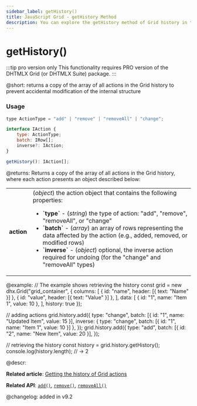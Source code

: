 ```yaml
---
sidebar_label: getHistory()
title: JavaScript Grid - getHistory Method 
description: You can explore the getHistory method of Grid history in the documentation of the DHTMLX JavaScript UI library. Browse developer guides and API reference, try out code examples and live demos, and download a free 30-day evaluation version of DHTMLX Suite.
---
```


# getHistory()

:::tip pro version only 
This functionality requires PRO version of the DHTMLX Grid (or DHTMLX Suite) package.
:::

@short: returns a copy of the array of all actions in the Grid history to prevent accidental modification of the internal structure

### Usage

~~~jsx
type ActionType = "add" | "remove" | "removeAll" | "change";

interface IAction {
    type: ActionType; 
    batch: IRow[];
    inverse?: IAction; 
}

getHistory(): IAction[];
~~~

@returns:
Returns a copy of the array of all actions in the Grid history, where each action presents an object described below:

<table>
    <tbody>
        <tr>
            <td><b>action</b></td>
            <td>(<i>object</i>) the action object that contains the following properties:<ul><li><b>`type`</b> - (<i>string</i>) the type of action: "add", "remove", "removeAll", or "change"</li><li><b>`batch`</b> - (<i>array</i>) an array of rows representing the data affected by the action (e.g., added, removed, or modified rows)</li><li><b>`inverse`</b> - (<i>object</i>) optional, the inverse action required for undoing (for the "change" and "removeAll" types)</li></ul></td>
        </tr>
    </tbody>
</table>

@example:
// The example shows retrieving the history
const grid = new dhx.Grid("grid_container", {
    columns: [
        { id: "name", header: [{ text: "Name" }] },
        { id: "value", header: [{ text: "Value" }] },
    ],
    data: [
        { id: "1", name: "Item 1", value: 10 },
    ],
    history: true
});

// adding actions
grid.history.add({
    type: "change",
    batch: [{ id: "1", name: "Updated Item", value: 15 }],
    inverse: { type: "change", batch: [{ id: "1", name: "Item 1", value: 10 }] },
});
grid.history.add({
    type: "add",
    batch: [{ id: "2", name: "New Item", value: 20 }],
});

// retrieving the history
const history = grid.history.getHistory();
console.log(history.length); // -> 2

@descr:

**Related article**: [Getting the history of Grid actions](grid/usage_history.md/#getting-the-history-of-grid-actions)

**Related API**: [`add()`](grid/api/history/add_method.md), [`remove()`](grid/api/history/remove_method.md), [`removeAll()`](grid/api/history/removeall_method.md)

@changelog:
added in v9.2